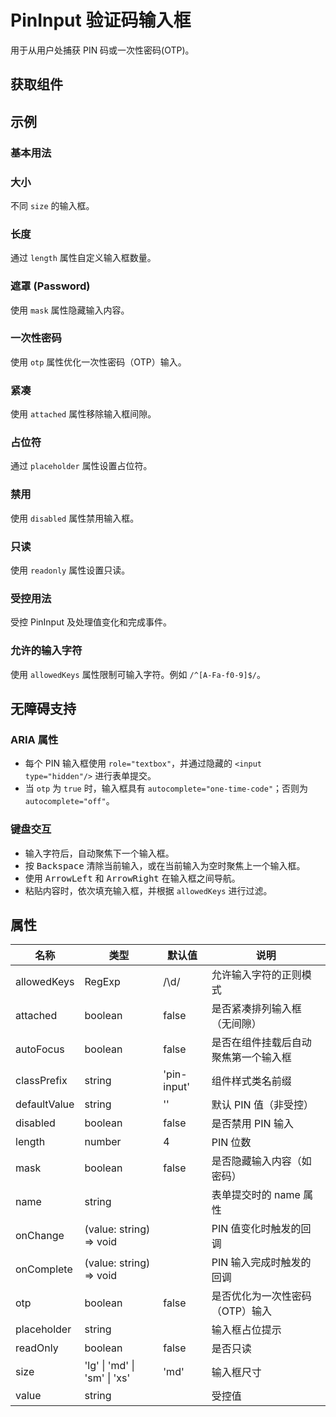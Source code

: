 # PinInput 验证码输入框

用于从用户处捕获 PIN 码或一次性密码(OTP)。

## 获取组件

<!--{include:<import-guide>}-->

## 示例

### 基本用法

<!--{include:`basic.md`}-->

### 大小

不同 `size` 的输入框。

<!--{include:`size.md`}-->

### 长度

通过 `length` 属性自定义输入框数量。

<!--{include:`length.md`}-->

### 遮罩 (Password)

使用 `mask` 属性隐藏输入内容。

<!--{include:`mask.md`}-->

### 一次性密码

使用 `otp` 属性优化一次性密码（OTP）输入。

<!--{include:`otp.md`}-->

### 紧凑

使用 `attached` 属性移除输入框间隙。

<!--{include:`attached.md`}-->

### 占位符

通过 `placeholder` 属性设置占位符。

<!--{include:`placeholder.md`}-->

### 禁用

使用 `disabled` 属性禁用输入框。

<!--{include:`disabled.md`}-->

### 只读

使用 `readonly` 属性设置只读。

<!--{include:`readonly.md`}-->

### 受控用法

受控 PinInput 及处理值变化和完成事件。

<!--{include:`controlled.md`}-->

### 允许的输入字符

使用 `allowedKeys` 属性限制可输入字符。例如 `/^[A-Fa-f0-9]$/`。

<!--{include:`allowed-keys.md`}-->

## 无障碍支持

### ARIA 属性

- 每个 PIN 输入框使用 `role="textbox"`，并通过隐藏的 `<input type="hidden"/>` 进行表单提交。
- 当 `otp` 为 `true` 时，输入框具有 `autocomplete="one-time-code"`；否则为 `autocomplete="off"`。

### 键盘交互

- 输入字符后，自动聚焦下一个输入框。
- 按 <kbd>Backspace</kbd> 清除当前输入，或在当前输入为空时聚焦上一个输入框。
- 使用 <kbd>ArrowLeft</kbd> 和 <kbd>ArrowRight</kbd> 在输入框之间导航。
- 粘贴内容时，依次填充输入框，并根据 `allowedKeys` 进行过滤。

## 属性

| 名称         | 类型                         | 默认值      | 说明                                 |
| ------------ | ---------------------------- | ----------- | ------------------------------------ |
| allowedKeys  | RegExp                       | /\d/        | 允许输入字符的正则模式               |
| attached     | boolean                      | false       | 是否紧凑排列输入框（无间隙）         |
| autoFocus    | boolean                      | false       | 是否在组件挂载后自动聚焦第一个输入框 |
| classPrefix  | string                       | 'pin-input' | 组件样式类名前缀                     |
| defaultValue | string                       | ''          | 默认 PIN 值（非受控）                |
| disabled     | boolean                      | false       | 是否禁用 PIN 输入                    |
| length       | number                       | 4           | PIN 位数                             |
| mask         | boolean                      | false       | 是否隐藏输入内容（如密码）           |
| name         | string                       |             | 表单提交时的 name 属性               |
| onChange     | (value: string) => void      |             | PIN 值变化时触发的回调               |
| onComplete   | (value: string) => void      |             | PIN 输入完成时触发的回调             |
| otp          | boolean                      | false       | 是否优化为一次性密码（OTP）输入      |
| placeholder  | string                       |             | 输入框占位提示                       |
| readOnly     | boolean                      | false       | 是否只读                             |
| size         | 'lg' \| 'md' \| 'sm' \| 'xs' | 'md'        | 输入框尺寸                           |
| value        | string                       |             | 受控值                               |
